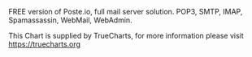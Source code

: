 FREE version of Poste.io, full mail server solution. POP3, SMTP, IMAP, Spamassassin, WebMail, WebAdmin. 

This Chart is supplied by TrueCharts, for more information please visit https://truecharts.org
